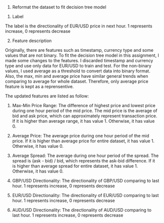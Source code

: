 1. Reformat the dataset to fit decision tree model

1) Label

The label is the directionality of EUR/USD price in next hour. 1 represents increase, 0 represents decrease

2) Feature description

Originally, there are features such as timestamp, currency type and some values that are not binary. To fit the decision tree model in this assignment, I made some changes to the features. I discarded timestamp and currency type and use only data for EUR/USD to train and test. For the non-binary values, I used average as a threshold to convert data into binary format. Also, the max, min and average price have similar general trends when comparing to average for whole dataset. Therefore, only average price feature is kept as a reprensentive.

The updated features are listed as follow:

1) Max-Min Price Range: The difference of highest price and lowest price during one hour period of the mid price. The mid price is the average of bid and ask price, which can approximately represent transaction price. If it is higher than average range, it has value 1. Otherwise, it has value 0.

2) Average Price: The average price during one hour period of the mid price. If it is higher than average price for entire dataset, it has value 1. Otherwise, it has value 0.

3) Average Spread: The average during one hour period of the spread. The spread is (ask - bid) / bid, which represents the ask-bid difference. If it is higher than average spread for entire dataset, it has value 1. Otherwise, it has value 0.

4) GBP/USD Directionality: The directionality of GBP/USD comparing to last hour. 1 represents increase, 0 represents decrease

5) EUR/USD Directionality: The directionality of EUR/USD comparing to last hour. 1 represents increase, 0 represents decrease

6) AUD/USD Directionality: The directionality of AUD/USD comparing to last hour. 1 represents increase, 0 represents decrease


2. Generate the decision tree

1) Use a recursive DFS method to generate the decision tree. 

2) Use the decision tree to test the correctness. 


3. Experiment
The training dataset has 30374 lines of data.

The test dataset has 7593 lines of data.

The accuracy result is 55.05%

The sample output is as below (Number represents the index of feature):

4 

0 0

1 3 2 3 

2 2 2 5 3 1 5 5 

5 5 5 5 1 5 1 1 5 5 3 3 1 2 2 1 

3 3 3 3 3 3 3 3 5 5 1 1 2 2 2 2 1 1 1 1 5 5 5 5 2 2 1 1 1 1 2 2 

Correctness: 0.5505070686340332


